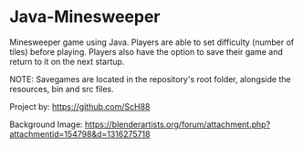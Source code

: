 # Java-Minesweeper

Minesweeper game using Java. Players are able to set difficulty (number of tiles) before playing. Players also have the option to save their game and return to it on the next startup.

NOTE: Savegames are located in the repository's root folder, alongside the resources, bin and src files.

Project by: https://github.com/ScH88

Background Image: https://blenderartists.org/forum/attachment.php?attachmentid=154798&d=1316275718
